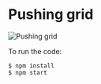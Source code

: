 # Pushing grid

![Pushing grid](https://github.com/mark-gerarts/creative-coding/blob/master/pushing-grid/pushing-grid.gif)

To run the code:

```
$ npm install
$ npm start
```
